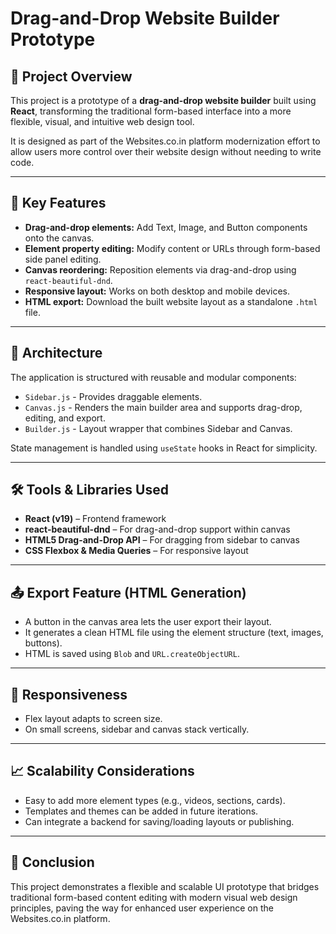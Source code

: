 # Drag-and-Drop Website Builder Prototype

## 📌 Project Overview
This project is a prototype of a **drag-and-drop website builder** built using **React**, transforming the traditional form-based interface into a more flexible, visual, and intuitive web design tool.

It is designed as part of the Websites.co.in platform modernization effort to allow users more control over their website design without needing to write code.

---

## 🚀 Key Features
- **Drag-and-drop elements:** Add Text, Image, and Button components onto the canvas.
- **Element property editing:** Modify content or URLs through form-based side panel editing.
- **Canvas reordering:** Reposition elements via drag-and-drop using `react-beautiful-dnd`.
- **Responsive layout:** Works on both desktop and mobile devices.
- **HTML export:** Download the built website layout as a standalone `.html` file.

---

## 🧱 Architecture
The application is structured with reusable and modular components:

- `Sidebar.js` - Provides draggable elements.
- `Canvas.js` - Renders the main builder area and supports drag-drop, editing, and export.
- `Builder.js` - Layout wrapper that combines Sidebar and Canvas.

State management is handled using `useState` hooks in React for simplicity.

---

## 🛠 Tools & Libraries Used
- **React (v19)** – Frontend framework  
- **react-beautiful-dnd** – For drag-and-drop support within canvas  
- **HTML5 Drag-and-Drop API** – For dragging from sidebar to canvas  
- **CSS Flexbox & Media Queries** – For responsive layout

---
## 📤 Export Feature (HTML Generation)
- A button in the canvas area lets the user export their layout.
- It generates a clean HTML file using the element structure (text, images, buttons).
- HTML is saved using `Blob` and `URL.createObjectURL`.

---

## 📱 Responsiveness
- Flex layout adapts to screen size.
- On small screens, sidebar and canvas stack vertically.

---

## 📈 Scalability Considerations
- Easy to add more element types (e.g., videos, sections, cards).
- Templates and themes can be added in future iterations.
- Can integrate a backend for saving/loading layouts or publishing.

---

## 📝 Conclusion
This project demonstrates a flexible and scalable UI prototype that bridges traditional form-based content editing with modern visual web design principles, paving the way for enhanced user experience on the Websites.co.in platform.

